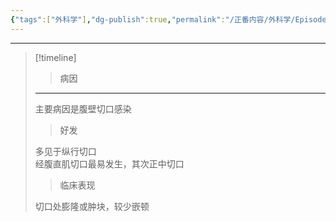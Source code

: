 ```yaml
---
{"tags":["外科学"],"dg-publish":true,"permalink":"/正番内容/外科学/Episode 06. 普外科/切口疝/","dgPassFrontmatter":true}
---
```


---
>[!timeline] 
>> 病因
>---
>主要病因是腹壁切口感染
>> 好发
>
>多见于纵行切口</br>经腹直肌切口最易发生，其次正中切口
>> 临床表现
>
>切口处膨隆或肿块，较少嵌顿